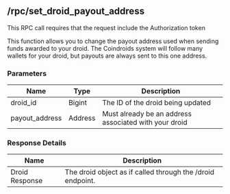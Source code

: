 ## /rpc/set_droid_payout_address

<aside class='warning'>
This RPC call requires that the request include the Authorization token
</aside>

This function allows you to change the payout address used when sending funds awarded to your droid. The Coindroids system will follow many wallets for your droid, but payouts are always sent to this one address. 


### Parameters

|Name | Type | Description|
|----|----|---|
|droid_id|Bigint| The ID of the droid being updated|
|payout_address|Address|Must already be an address associated with your droid|



### Response Details

|Name | Description|
|----|----|
|Droid Response| The droid object as if called through the /droid endpoint. |




